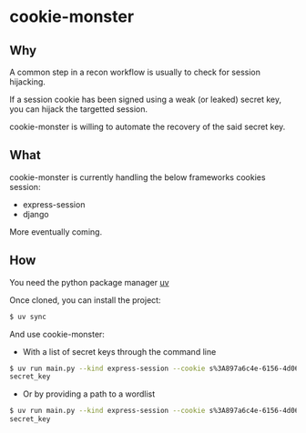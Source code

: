 # cookie-monster

## Why

A common step in a recon workflow is usually to check for session hijacking.

If a session cookie has been signed using a weak (or leaked) secret key, you can hijack the targetted session.

cookie-monster is willing to automate the recovery of the said secret key.

## What

cookie-monster is currently handling the below frameworks cookies session:

- express-session
- django

More eventually coming.

## How

You need the python package manager [uv](https://docs.astral.sh/uv/getting-started/installation/)

Once cloned, you can install the project:

```bash
$ uv sync
```

And use cookie-monster:

- With a list of secret keys through the command line
```bash
$ uv run main.py --kind express-session --cookie s%3A897a6c4e-6156-4d06-9e7f-7309e5ba9aa0.id2ah%2B2fsa5Za2HdERwx7%2BF0C0ZaMhMzHjw2F61ebTQ -w "secret_key" -w "super_secret_key"
secret_key
```

- Or by providing a path to a wordlist
```bash
$ uv run main.py --kind express-session --cookie s%3A897a6c4e-6156-4d06-9e7f-7309e5ba9aa0.id2ah%2B2fsa5Za2HdERwx7%2BF0C0ZaMhMzHjw2F61ebTQ --wordlist wordlist.txt
secret_key
```


